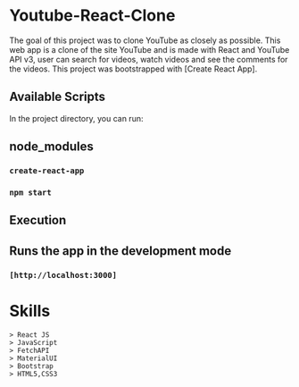 # Youtube-React-Clone
The goal of this project was to clone YouTube as closely as possible. This web app is a clone of the site YouTube and is made with React and YouTube API v3, user can search for videos, watch videos and see the comments for the videos.
This project was bootstrapped with [Create React App].

## Available Scripts

In the project directory, you can run:
## node_modules
### `create-react-app`
### `npm start`


## Execution 
## Runs the app in the development mode
### `[http://localhost:3000]`

  # Skills 
    > React JS
    > JavaScript
    > FetchAPI
    > MaterialUI
    > Bootstrap
    > HTML5,CSS3

